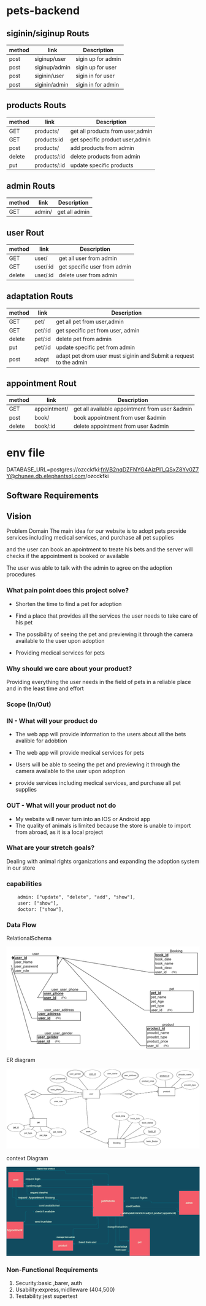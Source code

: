 # pets-backend

## siginin/siginup Routs
| method      |                      link           |   Description             |
| ----------- | ------------------------------------|--------------------------|
|    post     |  siginup/user                       | sigin up for admin          |
|    post     |      siginup/admin                  |  sigin up for user  |
|   post      |     siginin/user                    |     sigin in for user |
|    post     |       siginin/admin                 |          sigin in for admin|

## products Routs


| method      |                      link           |   Description             |
| ----------- | ------------------------------------|--------------------------|
|    GET     |  products/                           |    get all products from user,admin |
|    GET     |  products:id                         |  get specific product user,admin  |
|   post      | products/                        |    add products from admin  |
|    delete     |      products/:id       |      delete products from admin|
|put            |products/:id             |update specific products

## admin Routs

| method      |                      link           |   Description             |
| ----------- | ------------------------------------|--------------------------|
|    GET     |  admin/                           |    get all admin |


## user Rout

| method      |                      link           |   Description             |
| ----------- | ------------------------------------|--------------------------|
|    GET     |  user/                           |    get all user from admin |
|    GET     |  user/:id                         |  get specific  user from admin  |
|    delete     |      user/:id       |      delete user from admin|


## adaptation Routs 


| method      |                      link           |   Description             |
| ----------- | ------------------------------------|--------------------------|
|    GET     |  pet/                           |    get all pet from user,admin |
|    GET     |  pet/:id                         |  get specific  pet from user, admin  |
|    delete     |      pet/:id       |      delete pet from admin|
| put           | pet/:id            |update specific pet from admin|
|post    |adapt | adapt pet drom user must siginin and Submit a request to the admin|


## appointment Rout

| method      |                      link           |   Description             |
| ----------- | ------------------------------------|--------------------------|
|  GET |      appointment/       | get all available appointment from user &admin |
|  post |      book/       | book appointment from user  &admin |
|  delete  |      book/:id       | delete  appointment from user  &admin |



<!-- Relational Schema

 ![RelationalSchema](image5.png) -->

# env file

DATABASE_URL=postgres://ozcckfki:fnVB2nqDZFNYG4AizPI1_QSxZ8Yv0Z7Y@chunee.db.elephantsql.com/ozcckfki

## Software Requirements

## Vision

Problem Domain
The main idea for our website is to adopt pets
provide services including medical services, and purchase all pet supplies

and the user can book an apointment to treate his bets and the server will  
checks if the appointment is booked or available

The user was able to talk with the admin to agree on the adoption procedures

### What pain point does this project solve?

- Shorten the time to find a pet for adoption

- Find a place that provides all the services the user needs to take care of his pet

- The possibility of seeing the pet and previewing it through the camera available to the user upon adoption

- Providing medical services for pets

### Why should we care about your product?

Providing everything the user needs in the field of pets in a reliable place and in the least time and effort

### Scope (In/Out)

### IN - What will your product do

- The web app will provide information to the users about all the bets avalible for adobtion

- The web app will provide medical services for pets

- Users will be able to seeing the pet and previewing it through the camera available to the user upon adoption

- provide services including medical services, and purchase all pet supplies

### OUT - What will your product not do

- My website will never turn into an IOS or Android app
- The quality of animals is limited because the store is unable to import from abroad, as it is a local project

### What are your stretch goals?

Dealing with animal rights organizations and expanding the adoption system in our store

### capabilities

```
    admin: ["update", "delete", "add", "show"],
    user: ["show"],
    doctor: ["show"],

```

### Data Flow


 RelationalSchema

![RelationalSchema](RelationalSchema.png)

 ER diagram

 ![diagram](image.png)

 context Diagram

![contextDigram](contextDigram.png)

### Non-Functional Requirements

1. Security:basic ,barer, auth
2. Usability:express,midlleware (404,500)
3. Testability:jest supertest
